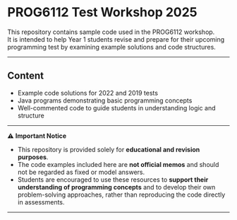 # PROG6112 Test Workshop 2025

This repository contains sample code used in the PROG6112 workshop.  
It is intended to help Year 1 students revise and prepare for their upcoming programming test by examining example solutions and code structures.

---

## Content

- Example code solutions for 2022 and 2019 tests
- Java programs demonstrating basic programming concepts
- Well-commented code to guide students in understanding logic and structure

---
⚠️ **Important Notice**  
- This repository is provided solely for **educational and revision purposes**.  
- The code examples included here are **not official memos** and should not be regarded as fixed or model answers.  
- Students are encouraged to use these resources to **support their understanding of programming concepts** and to develop their own problem-solving approaches, rather than reproducing the code directly in assessments.
---
